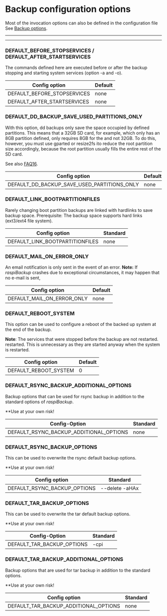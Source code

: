 # Backup configuration options

Most of the invocation options can also be defined in the configuration file
See [Backup options](backup-options.md).

<div class="table-wrapper-for-options">

------------------

<!-- toc -->

------------------

### DEFAULT_BEFORE_STOPSERVICES / DEFAULT_AFTER_STARTSERVICES

The commands defined here are executed before or after the backup
stopping and starting system services (option -a and -o).

| Config option | Default |
|-----------------------------|----------|
| DEFAULT_BEFORE_STOPSERVICES | none |
| DEFAULT_AFTER_STARTSERVICES | none |


### DEFAULT_DD_BACKUP_SAVE_USED_PARTITIONS_ONLY

With this option, dd backups only save the space occupied by defined partitions.
This means that a 32GB SD card, for example, which only has an 8GB partition defined, only requires 8GB for the
and not 32GB. To do this, however, you must use gparted or resize2fs
ito reduce the root partition size accordingly, because the root partition usually fills
the entire rest of the SD card.

See also [FAQ16](faq.md#faq16).

| Config option | Default |
|----------------------------|----------|
| DEFAULT_DD_BACKUP_SAVE_USED_PARTITIONS_ONLY | none |

### DEFAULT_LINK_BOOTPARTITIONFILES

Rarely changing boot partition backups are linked with hardlinks to save backup space.
Prerequisite: The backup space supports hard links
(ext3/ext4 file system).

| Config option | Standard |
|----------------------------|----------|
| DEFAULT_LINK_BOOTPARTITIONFILES | none |

### DEFAULT_MAIL_ON_ERROR_ONLY

An email notification is only sent in the event of an error.
**Note:**
If *raspiBackup* crashes due to exceptional circumstances, it may happen that no e-mail is sent,

| Config option | Default |
|----------------------------|----------|
| DEFAULT_MAIL_ON_ERROR_ONLY | none |

### DEFAULT_REBOOT_SYSTEM

This option can be used to configure a reboot of the backed up system at the end of the backup.

**Note**: The services that were stopped before the backup are not restarted.
restarted. This is unnecessary as they are started anyway when the system is restarted.

| Config option | Default |
|----------------------------|----------|
| DEFAULT_REBOOT_SYSTEM | 0 |

### DEFAULT_RSYNC_BACKUP_ADDITIONAL_OPTIONS

Backup options that can be used for rsync backup in addition
to the standard options of *raspiBackup*.

**Use at your own risk!

| Config-Option | Standard |
|----------------------------|----------|
| DEFAULT_RSYNC_BACKUP_ADDITIONAL_OPTIONS | none |

### DEFAULT_RSYNC_BACKUP_OPTIONS

This can be used to overwrite the rsync default backup options.

**Use at your own risk!

| Config option | Standard |
|----------------------------|----------|
| DEFAULT_RSYNC_BACKUP_OPTIONS | --delete -aHAx |

### DEFAULT_TAR_BACKUP_OPTIONS

This can be used to overwrite the tar default backup options.

**Use at your own risk!

| Config-Option | Standard |
|----------------------------|----------|
| DEFAULT_TAR_BACKUP_OPTIONS | -cpi |


### DEFAULT_TAR_BACKUP_ADDITIONAL_OPTIONS

Backup options that are used for tar backup in addition
to the standard options.

**Use at your own risk!

| Config option | Standard |
|----------------------------|----------|
| DEFAULT_TAR_BACKUP_ADDITIONAL_OPTIONS | none |

</div>

[.status]: translated


